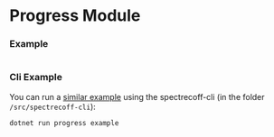 # Progress Module

### Example
```fs
```

### Cli Example
You can run a [similar example](../../src/spectrecoff-cli/commands/Progress.fs) using the spectrecoff-cli (in the folder `/src/spectrecoff-cli`):
```fs
dotnet run progress example
```